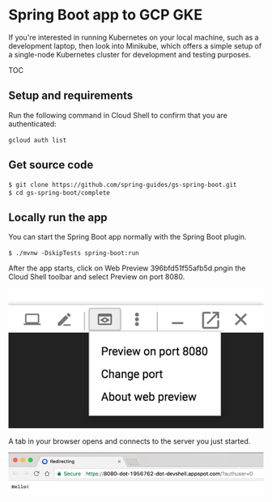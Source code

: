 # Spring Boot app to GCP GKE

<!-- https://codelabs.developers.google.com/codelabs/cloud-springboot-kubernetes#0 -->

If you're interested in running Kubernetes on your local machine, such as a development laptop, then look into Minikube, which offers a simple setup of a single-node Kubernetes cluster for development and testing purposes.

TOC

## Setup and requirements

Run the following command in Cloud Shell to confirm that you are authenticated:

`gcloud auth list`

## Get source code

```dos
$ git clone https://github.com/spring-guides/gs-spring-boot.git
$ cd gs-spring-boot/complete
```

## Locally run the app

You can start the Spring Boot app normally with the Spring Boot plugin.

`$ ./mvnw -DskipTests spring-boot:run`

After the app starts, click on Web Preview 396bfd51f55afb5d.pngin the Cloud Shell toolbar and select Preview on port 8080.

![1672585047968](image/GCP_SpringBoot2GCP_GKE_2/1672585047968.png)

A tab in your browser opens and connects to the server you just started.

![1672585052595](image/GCP_SpringBoot2GCP_GKE_2/1672585052595.png)




